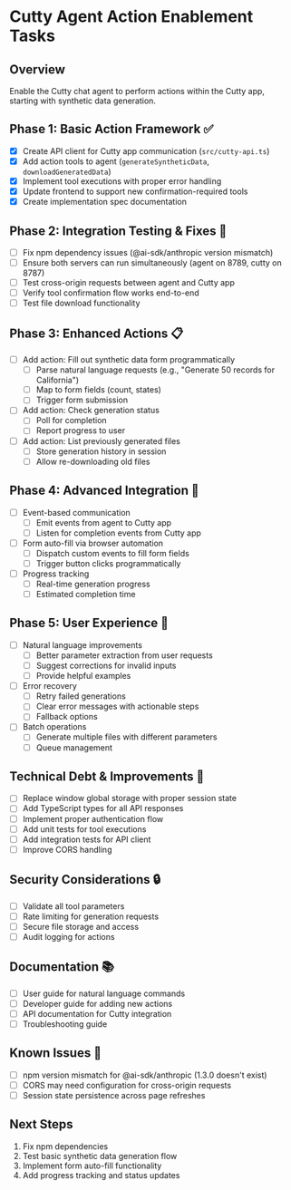 # Cutty Agent Action Enablement Tasks

## Overview

Enable the Cutty chat agent to perform actions within the Cutty app, starting with synthetic data generation.

## Phase 1: Basic Action Framework ✅

- [x] Create API client for Cutty app communication (`src/cutty-api.ts`)
- [x] Add action tools to agent (`generateSyntheticData`, `downloadGeneratedData`)
- [x] Implement tool executions with proper error handling
- [x] Update frontend to support new confirmation-required tools
- [x] Create implementation spec documentation

## Phase 2: Integration Testing & Fixes 🚧

- [ ] Fix npm dependency issues (@ai-sdk/anthropic version mismatch)
- [ ] Ensure both servers can run simultaneously (agent on 8789, cutty on 8787)
- [ ] Test cross-origin requests between agent and Cutty app
- [ ] Verify tool confirmation flow works end-to-end
- [ ] Test file download functionality

## Phase 3: Enhanced Actions 📋

- [ ] Add action: Fill out synthetic data form programmatically
  - [ ] Parse natural language requests (e.g., "Generate 50 records for California")
  - [ ] Map to form fields (count, states)
  - [ ] Trigger form submission
- [ ] Add action: Check generation status
  - [ ] Poll for completion
  - [ ] Report progress to user
- [ ] Add action: List previously generated files
  - [ ] Store generation history in session
  - [ ] Allow re-downloading old files

## Phase 4: Advanced Integration 🔄

- [ ] Event-based communication
  - [ ] Emit events from agent to Cutty app
  - [ ] Listen for completion events from Cutty app
- [ ] Form auto-fill via browser automation
  - [ ] Dispatch custom events to fill form fields
  - [ ] Trigger button clicks programmatically
- [ ] Progress tracking
  - [ ] Real-time generation progress
  - [ ] Estimated completion time

## Phase 5: User Experience 🎨

- [ ] Natural language improvements
  - [ ] Better parameter extraction from user requests
  - [ ] Suggest corrections for invalid inputs
  - [ ] Provide helpful examples
- [ ] Error recovery
  - [ ] Retry failed generations
  - [ ] Clear error messages with actionable steps
  - [ ] Fallback options
- [ ] Batch operations
  - [ ] Generate multiple files with different parameters
  - [ ] Queue management

## Technical Debt & Improvements 🔧

- [ ] Replace window global storage with proper session state
- [ ] Add TypeScript types for all API responses
- [ ] Implement proper authentication flow
- [ ] Add unit tests for tool executions
- [ ] Add integration tests for API client
- [ ] Improve CORS handling

## Security Considerations 🔒

- [ ] Validate all tool parameters
- [ ] Rate limiting for generation requests
- [ ] Secure file storage and access
- [ ] Audit logging for actions

## Documentation 📚

- [ ] User guide for natural language commands
- [ ] Developer guide for adding new actions
- [ ] API documentation for Cutty integration
- [ ] Troubleshooting guide

## Known Issues 🐛

- [ ] npm version mismatch for @ai-sdk/anthropic (1.3.0 doesn't exist)
- [ ] CORS may need configuration for cross-origin requests
- [ ] Session state persistence across page refreshes

## Next Steps

1. Fix npm dependencies
2. Test basic synthetic data generation flow
3. Implement form auto-fill functionality
4. Add progress tracking and status updates
